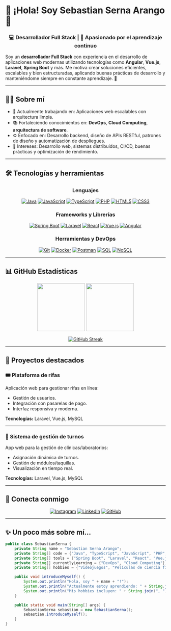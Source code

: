 # 👋 ¡Hola! Soy Sebastian Serna Arango 🚀

<div align="center">
  <h3>💻 Desarrollador Full Stack | 🌱 Apasionado por el aprendizaje continuo</h3>
</div>

Soy un **desarrollador Full Stack** con experiencia en el desarrollo de aplicaciones web modernas utilizando tecnologías como **Angular**, **Vue.js**, **Laravel**, **Spring Boot** y más. Me motiva crear soluciones eficientes, escalables y bien estructuradas, aplicando buenas prácticas de desarrollo y manteniéndome siempre en constante aprendizaje. 🚀

---

## 🧑‍💻 Sobre mí

- 🔭 Actualmente trabajando en: Aplicaciones web escalables con arquitectura limpia.
- 📚 Fortaleciendo conocimientos en: **DevOps**, **Cloud Computing**, **arquitectura de software**.
- ⚙️ Enfocado en: Desarrollo backend, diseño de APIs RESTful, patrones de diseño y automatización de despliegues.
- 🎯 Intereses: Desarrollo web, sistemas distribuidos, CI/CD, buenas prácticas y optimización de rendimiento.

---

## 🛠️ Tecnologías y herramientas

<div align="center">

### Lenguajes
[![Java](https://img.shields.io/badge/Java-%23ED8B00.svg?style=for-the-badge&logo=openjdk&logoColor=white)](https://www.java.com/)
[![JavaScript](https://img.shields.io/badge/JavaScript-%23F7DF1E.svg?style=for-the-badge&logo=javascript&logoColor=black)](https://developer.mozilla.org/en-US/docs/Web/JavaScript)
[![TypeScript](https://img.shields.io/badge/TypeScript-%23007ACC.svg?style=for-the-badge&logo=typescript&logoColor=white)](https://www.typescriptlang.org/)
[![PHP](https://img.shields.io/badge/PHP-777BB4?style=for-the-badge&logo=php&logoColor=white)](https://www.php.net/)
[![HTML5](https://img.shields.io/badge/HTML5-%23E34F26.svg?style=for-the-badge&logo=html5&logoColor=white)](https://developer.mozilla.org/en-US/docs/Web/HTML)
[![CSS3](https://img.shields.io/badge/CSS3-%231572B6.svg?style=for-the-badge&logo=css3&logoColor=white)](https://developer.mozilla.org/en-US/docs/Web/CSS)

### Frameworks y Librerías
[![Spring Boot](https://img.shields.io/badge/Spring_Boot-6DB33F?style=for-the-badge&logo=spring-boot&logoColor=white)](https://spring.io/projects/spring-boot)
[![Laravel](https://img.shields.io/badge/Laravel-FF2D20?style=for-the-badge&logo=laravel&logoColor=white)](https://laravel.com/)
[![React](https://img.shields.io/badge/React-%2361DAFB.svg?style=for-the-badge&logo=react&logoColor=black)](https://reactjs.org/)
[![Vue.js](https://img.shields.io/badge/Vue.js-%234FC08D.svg?style=for-the-badge&logo=vue.js&logoColor=white)](https://vuejs.org/)
[![Angular](https://img.shields.io/badge/Angular-DD0031?style=for-the-badge&logo=angular&logoColor=white)](https://angular.io/)

### Herramientas y DevOps
[![Git](https://img.shields.io/badge/Git-F05032?style=for-the-badge&logo=git&logoColor=white)](https://git-scm.com/)
[![Docker](https://img.shields.io/badge/Docker-2496ED?style=for-the-badge&logo=docker&logoColor=white)](https://www.docker.com/)
[![Postman](https://img.shields.io/badge/Postman-FF6C37?style=for-the-badge&logo=postman&logoColor=white)](https://www.postman.com/)
[![SQL](https://img.shields.io/badge/SQL-003B57?style=for-the-badge&logo=sqlite&logoColor=white)](https://en.wikipedia.org/wiki/SQL)
[![NoSQL](https://img.shields.io/badge/NoSQL-4DB33D?style=for-the-badge&logo=mongodb&logoColor=white)](https://en.wikipedia.org/wiki/NoSQL)

</div>

---

## 📊 GitHub Estadísticas

<div align="center">
  <img src="https://github-readme-stats.vercel.app/api?username=Darkot1&hide_title=false&hide_rank=false&show_icons=true&include_all_commits=true&count_private=true&disable_animations=false&theme=dracula&locale=en&hide_border=false" height="150" />
  <img src="https://github-readme-stats.vercel.app/api/top-langs?username=Darkot1&locale=en&hide_title=false&layout=compact&card_width=320&langs_count=5&theme=dracula&hide_border=false" height="150" />

[![GitHub Streak](https://github-readme-streak-stats.herokuapp.com?user=Darkot1&theme=radical&hide_border=true)](https://git.io/streak-stats)
</div>

---

## 🌟 Proyectos destacados

### 🎟️ Plataforma de rifas
Aplicación web para gestionar rifas en línea:
- Gestión de usuarios.
- Integración con pasarelas de pago.
- Interfaz responsiva y moderna.

**Tecnologías:** Laravel, Vue.js, MySQL

---

### 🏥 Sistema de gestión de turnos
App web para la gestión de clínicas/laboratorios:
- Asignación dinámica de turnos.
- Gestión de módulos/taquillas.
- Visualización en tiempo real.

**Tecnologías:** Laravel, Vue.js, MySQL

---

## 🤝 Conecta conmigo

<div align="center">

[![Instagram](https://img.shields.io/badge/Instagram-%23E4405F.svg?style=for-the-badge&logo=instagram&logoColor=white)](https://www.instagram.com/sebas_blister/)
[![LinkedIn](https://img.shields.io/badge/LinkedIn-%230A66C2.svg?style=for-the-badge&logo=linkedin&logoColor=white)](https://www.linkedin.com/in/sebastian-serna-arango-717b77322/)
[![GitHub](https://img.shields.io/badge/GitHub-%23181717.svg?style=for-the-badge&logo=github&logoColor=white)](https://github.com/Darkot1)

</div>

---

## ✨ Un poco más sobre mí...

```java
public class SebastianSerna {
    private String name = "Sebastian Serna Arango";
    private String[] code = {"Java", "TypeScript", "JavaScript", "PHP", "HTML", "CSS"};
    private String[] tools = {"Spring Boot", "Laravel", "React", "Vue.js", "Angular", "Docker", "Git"};
    private String[] currentlyLearning = {"DevOps", "Cloud Computing"};
    private String[] hobbies = {"Videojuegos", "Películas de ciencia ficción", "Caminar"};

    public void introduceMyself() {
        System.out.println("Hola, soy " + name + "!");
        System.out.println("Actualmente estoy aprendiendo: " + String.join(", ", currentlyLearning));
        System.out.println("Mis hobbies incluyen: " + String.join(", ", hobbies));
    }

    public static void main(String[] args) {
        SebastianSerna sebastian = new SebastianSerna();
        sebastian.introduceMyself();
    }
}
